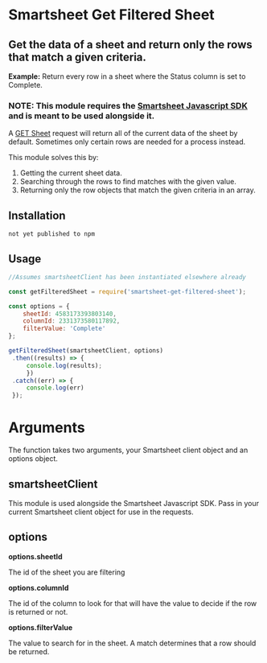 # Smartsheet Get Filtered Sheet

## Get the data of a sheet and return only the rows that match a given criteria.

**Example:** Return every row in a sheet where the Status column is set to Complete.

### NOTE: This module requires the [Smartsheet Javascript SDK](https://github.com/smartsheet-platform/smartsheet-javascript-sdk) and is meant to be used alongside it.

A [GET Sheet](https://smartsheet-platform.github.io/api-docs/?javascript#get-sheet) request will return all of the current data of the sheet by default. Sometimes only certain rows are needed for a process instead.

This module solves this by: 
1. Getting the current sheet data. 
2. Searching through the rows to find matches with the given value.
3. Returning only the row objects that match the given criteria in an array.

## Installation
```
not yet published to npm
```

## Usage

```javascript
//Assumes smartsheetClient has been instantiated elsewhere already

const getFilteredSheet = require('smartsheet-get-filtered-sheet');

const options = {
    sheetId: 4583173393803140,
    columnId: 2331373580117892,
    filterValue: 'Complete'
};

getFilteredSheet(smartsheetClient, options)
 .then((results) => {
     console.log(results);
     })
 .catch((err) => {
     console.log(err)
 });
```

# Arguments

The function takes two arguments, your Smartsheet client object and an options object.

## smartsheetClient

This module is used alongside the Smartsheet Javascript SDK. Pass in your current Smartsheet client object for use in the requests.

## options

**options.sheetId**

The id of the sheet you are filtering

**options.columnId**

The id of the column to look for that will have the value to decide if the row is returned or not.

**options.filterValue**

The value to search for in the sheet. A match determines that a row should be returned.

